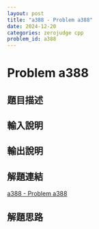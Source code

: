 ```yaml
---
layout: post
title: "a388 - Problem a388"
date: 2024-12-20
categories: zerojudge cpp
problem_id: a388
---
```


# Problem a388

## 題目描述



## 輸入說明



## 輸出說明



## 解題連結

[a388 - Problem a388](https://zerojudge.tw/ShowProblem?problemid=a388)

## 解題思路

